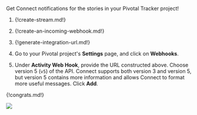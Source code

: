 Get Connect notifications for the stories in your Pivotal Tracker project!

1. {!create-stream.md!}

1. {!create-an-incoming-webhook.md!}

1. {!generate-integration-url.md!}

1. Go to your Pivotal project's **Settings** page, and click on **Webhooks**.

1. Under **Activity Web Hook**, provide the URL constructed above.
   Choose version 5 (`v5`) of the API. Connect supports both version 3 and
   version 5, but version 5 contains more information and allows
   Connect to format more useful messages. Click **Add**.

{!congrats.md!}

![](/static/images/integrations/pivotal/001.png)
